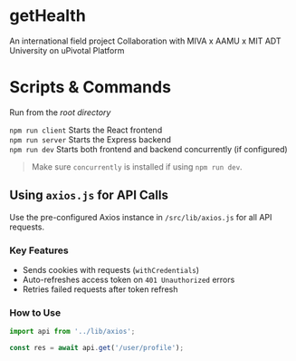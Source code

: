 # getHealth
An international field project Collaboration with MIVA x AAMU x MIT ADT University on uPivotal Platform

# Scripts & Commands

Run from the *root directory* 

`npm run client` Starts the React frontend                                     
`npm run server` Starts the Express backend                                    
`npm run dev`    Starts both frontend and backend concurrently (if configured) 

> Make sure `concurrently` is installed if using `npm run dev`.


## Using `axios.js` for API Calls

Use the pre-configured Axios instance in `/src/lib/axios.js` for all API requests.

### Key Features
- Sends cookies with requests (`withCredentials`)
- Auto-refreshes access token on `401 Unauthorized` errors
- Retries failed requests after token refresh

### How to Use

```js
import api from '../lib/axios';

const res = await api.get('/user/profile');
